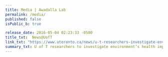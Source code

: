 ```yaml
---
title: Media | Awadalla Lab
permalink: /media/
published: false
isPublic_b: true

release_date: 2016-05-04 02:23:33 -0500
title_txt: 	News@UofT
link_txt: "https://www.utoronto.ca/news/u-t-researchers-investigate-environment-health-impact"
summary_txt: U of T researchers to investigate environment’s health impact
---
```

